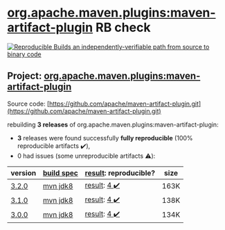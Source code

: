 [org.apache.maven.plugins:maven-artifact-plugin](https://search.maven.org/artifact/org.apache.maven.plugins/maven-artifact-plugin/) RB check
=======

[![Reproducible Builds](https://reproducible-builds.org/images/logos/rb.svg) an independently-verifiable path from source to binary code](https://reproducible-builds.org/)

## Project: [org.apache.maven.plugins:maven-artifact-plugin](https://search.maven.org/artifact/org.apache.maven.plugins/maven-artifact-plugin/)

Source code: [https://github.com/apache/maven-artifact-plugin.git](https://github.com/apache/maven-artifact-plugin.git)

rebuilding **3 releases** of org.apache.maven.plugins:maven-artifact-plugin:
- **3** releases were found successfully **fully reproducible** (100% reproducible artifacts :heavy_check_mark:),
- 0 had issues (some unreproducible artifacts :warning:):

| version | [build spec](/BUILDSPEC.md) | [result](https://reproducible-builds.org/docs/jvm/): reproducible? | size |
| -- | --------- | ------ | -- |
| [3.2.0](https://search.maven.org/artifact/org.apache.maven.plugins/maven-artifact-plugin/3.2.0/pom) | [mvn jdk8](maven-artifact-plugin-3.2.0.buildspec) | [result](maven-artifact-plugin-3.2.0.buildinfo): [4 :heavy_check_mark: ](maven-artifact-plugin-3.2.0.buildcompare) | 163K |
| [3.1.0](https://search.maven.org/artifact/org.apache.maven.plugins/maven-artifact-plugin/3.1.0/pom) | [mvn jdk8](maven-artifact-plugin-3.1.0.buildspec) | [result](maven-artifact-plugin-3.1.0.buildinfo): [4 :heavy_check_mark: ](maven-artifact-plugin-3.1.0.buildcompare) | 138K |
| [3.0.0](https://search.maven.org/artifact/org.apache.maven.plugins/maven-artifact-plugin/3.0.0/pom) | [mvn jdk8](maven-artifact-plugin-3.0.0.buildspec) | [result](maven-artifact-plugin-3.0.0.buildinfo): [4 :heavy_check_mark: ](maven-artifact-plugin-3.0.0.buildcompare) | 134K |
